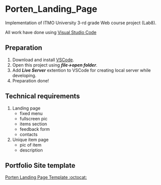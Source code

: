# Porten_Landing_Page
Implementation of ITMO University 3-rd grade Web course project (Lab8).

All work have done using [Visual Studio Code](https://code.visualstudio.com/)

## Preparation
1. Download and install [VSCode](https://code.visualstudio.com/).
2. Open this project using ***file->open folder***.
3. Add ***Live Server*** extention to VSCode for creating local server while developing.
4. Preparation done!

## Technical requirements
1. Landing page
    * fixed menu
    * fullscreen pic
    * items section
    * feedback form
    * contacts
2. Unique item page
    * pic of item
    * description

## Portfolio Site template
[Porten Landing Page Template :octocat:](https://frexile.github.io/Porten_Landing_Page/)
